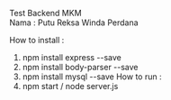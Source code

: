 Test Backend MKM </br>
Nama : Putu Reksa Winda Perdana </br>

How to install : </br>
1. npm install express --save
2. npm install body-parser --save
3. npm install mysql --save
How to run : </br>
1. npm start / node server.js

